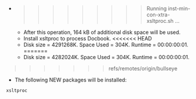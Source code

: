 * >>>>>>>>> Running inst-min-con-xtra-xsltproc.sh ...
  * After this operation, 164 kB of additional disk space will be used.
  * Install xsltproc to process Docbook.
<<<<<<< HEAD
  * Disk size = 4291268K. Space Used = 304K. Runtime = 00:00:00:01.
=======
  * Disk size = 4282024K. Space Used = 304K. Runtime = 00:00:00:01.
>>>>>>> refs/remotes/origin/bullseye
  * The following NEW packages will be installed:
  ```bash
xsltproc
  ```
